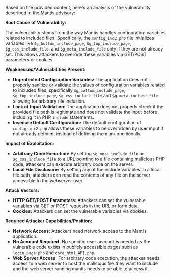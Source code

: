 Based on the provided content, here's an analysis of the vulnerability described in the Mantis advisory:

**Root Cause of Vulnerability:**

The vulnerability stems from the way Mantis handles configuration variables related to included files. Specifically, the `config_inc2.php` file initializes variables like `$g_bottom_include_page`, `$g_top_include_page`, `$g_css_include_file`, and `$g_meta_include_file` only if they are not already set. This allows attackers to override these variables via GET/POST parameters or cookies.

**Weaknesses/Vulnerabilities Present:**

*   **Unprotected Configuration Variables:** The application does not properly sanitize or validate the values of configuration variables related to included files, specifically `$g_bottom_include_page`, `$g_top_include_page`, `$g_css_include_file` and `$g_meta_include_file` allowing for arbitrary file inclusion.
*   **Lack of Input Validation:** The application does not properly check if the provided file path is legitimate and does not validate the input before including it in PHP `include` statements.
*   **Insecure Default Configuration:** The default configuration of `config_inc2.php` allows these variables to be overridden by user input if not already defined, instead of defining them unconditionally.

**Impact of Exploitation:**

*   **Arbitrary Code Execution:** By setting `$g_meta_include_file` or `$g_css_include_file` to a URL pointing to a file containing malicious PHP code, attackers can execute arbitrary code on the server.
*   **Local File Disclosure:** By setting any of the include variables to a local file path, attackers can read the contents of any file on the server accessible to the webserver user.

**Attack Vectors:**

*   **HTTP GET/POST Parameters:**  Attackers can set the vulnerable variables via GET or POST requests in the URL or form data.
*   **Cookies:** Attackers can set the vulnerable variables via cookies.

**Required Attacker Capabilities/Position:**

*   **Network Access:** Attackers need network access to the Mantis application.
*   **No Account Required:**  No specific user account is needed as the vulnerable code exists in publicly accessible pages such as `login_page.php` and `core_html_API.php`.
*   **Web Server Access:** For arbitrary code execution, the attacker needs access to a web server to host the malicious file they want to include and the web server running mantis needs to be able to access it.